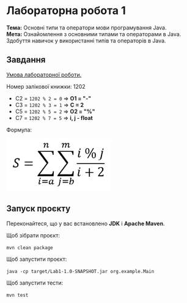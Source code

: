 # Лабораторна робота 1

**Тема:** Основні типи та оператори мови програмування Java.<br>
**Мета:** Ознайомлення з основними типами та операторами в Java. Здобуття навичок у використанні типів та операторів в Java.

## Завдання

[Умова лабораторної роботи.](https://asdjonok.github.io/OOP-SITE/)

Номер залікової книжки: 1202

- С2 = <code>1202 % 2 = 0</code> => **O1 = "-"**
- C3 = <code>1202 % 3 = 1</code> => **C = 2**
- C5 = <code>1202 % 5 = 2</code> => **O2 = "%"**
- C7 = <code>1202 % 7 = 5</code> => **i, j - float**

Формула:

![img.jpg](img.jpg)

## Запуск проєкту

Переконайтеся, що у вас встановлено **JDK** і **Apache Maven**.

Щоб зібрати проєкт:

<code>mvn clean package</code>

Щоб запустити проєкт:

<code>java -cp target/Lab1-1.0-SNAPSHOT.jar org.example.Main  </code>  

Щоб запустити тести:

<code>mvn test</code>